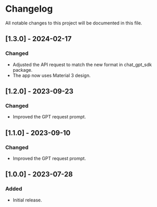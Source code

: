 # Changelog

All notable changes to this project will be documented in this file.

## [1.3.0] - 2024-02-17

### Changed

- Adjusted the API request to match the new format in chat_gpt_sdk package.
- The app now uses Material 3 design.

## [1.2.0] - 2023-09-23

### Changed

- Improved the GPT request prompt.

## [1.1.0] - 2023-09-10

### Changed

- Improved the GPT request prompt.

## [1.0.0] - 2023-07-28

### Added

- Initial release.
